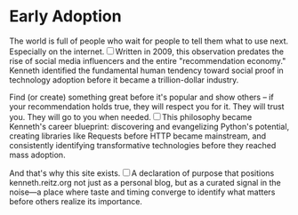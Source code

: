 # Early Adoption

  The world is full of people who wait for people to tell them what to use next. Especially on the internet.<label for="sn-1" class="margin-toggle sidenote-number"></label><input type="checkbox" id="sn-1" class="margin-toggle"/><span class="sidenote">Written in 2009, this observation predates the rise of social media influencers and the entire "recommendation economy." Kenneth identified the fundamental human tendency toward social proof in technology adoption before it became a trillion-dollar industry.</span>

 Find (or create) something great before it's popular and show others – if your recommendation holds true, they will respect you for it. They will trust you. They will go to you when needed.<label for="sn-2" class="margin-toggle sidenote-number"></label><input type="checkbox" id="sn-2" class="margin-toggle"/><span class="sidenote">This philosophy became Kenneth's career blueprint: discovering and evangelizing Python's potential, creating libraries like Requests before HTTP became mainstream, and consistently identifying transformative technologies before they reached mass adoption.</span>

 And that's why this site exists.<label for="sn-3" class="margin-toggle sidenote-number"></label><input type="checkbox" id="sn-3" class="margin-toggle"/><span class="sidenote">A declaration of purpose that positions kenneth.reitz.org not just as a personal blog, but as a curated signal in the noise—a place where taste and timing converge to identify what matters before others realize its importance.</span>

  